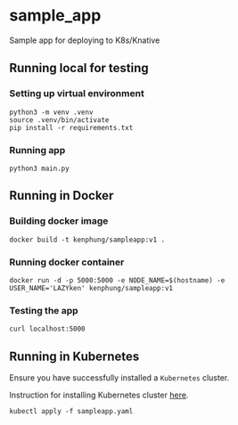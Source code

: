 # sample_app
Sample app for deploying to K8s/Knative

## Running local for testing

### Setting up virtual environment
```ShellSession
python3 -m venv .venv
source .venv/bin/activate
pip install -r requirements.txt
```

### Running app
```ShellSession
python3 main.py
```

## Running in Docker

### Building docker image 
```ShellSession
docker build -t kenphung/sampleapp:v1 .
```

### Running docker container
```ShellSession
docker run -d -p 5000:5000 -e NODE_NAME=$(hostname) -e USER_NAME='LAZYken' kenphung/sampleapp:v1
```

### Testing the app
```ShellSession
curl localhost:5000
```

## Running in Kubernetes

Ensure you have successfully installed a `Kubernetes` cluster.

Instruction for installing Kubernetes cluster [here](https://github.com/kenphunggg/kubespray.git).

```ShellSession
kubectl apply -f sampleapp.yaml
```
